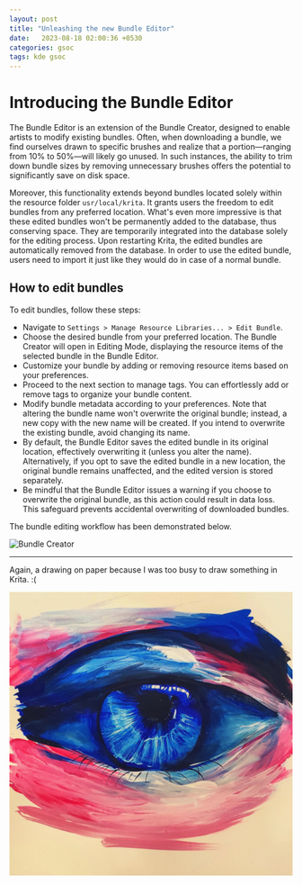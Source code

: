 ```yaml
---
layout: post
title: "Unleashing the new Bundle Editor"
date:   2023-08-18 02:00:36 +0530
categories: gsoc
tags: kde gsoc
--- 
```


# Introducing the Bundle Editor

The Bundle Editor is an extension of the Bundle Creator, designed to enable artists to modify existing bundles. Often, when downloading a bundle, we find ourselves drawn to specific brushes and realize that a portion—ranging from 10% to 50%—will likely go unused. In such instances, the ability to trim down bundle sizes by removing unnecessary brushes offers the potential to significantly save on disk space.

Moreover, this functionality extends beyond bundles located solely within the resource folder `usr/local/krita`. It grants users the freedom to edit bundles from any preferred location. What's even more impressive is that these edited bundles won't be permanently added to the database, thus conserving space. They are temporarily integrated into the database solely for the editing process. Upon restarting Krita, the edited bundles are automatically removed from the database. In order to use the edited bundle, users need to import it just like they would do in case of a normal bundle.

## How to edit bundles

To edit bundles, follow these steps:

- Navigate to `Settings > Manage Resource Libraries... > Edit Bundle`.
- Choose the desired bundle from your preferred location. The Bundle Creator will open in Editing Mode, displaying the resource items of the selected bundle in the Bundle Editor.
- Customize your bundle by adding or removing resource items based on your preferences.
- Proceed to the next section to manage tags. You can effortlessly add or remove tags to organize your bundle content.
- Modify bundle metadata according to your preferences. Note that altering the bundle name won't overwrite the original bundle; instead, a new copy with the new name will be created. If you intend to overwrite the existing bundle, avoid changing its name.
- By default, the Bundle Editor saves the edited bundle in its original location, effectively overwriting it (unless you alter the name). Alternatively, if you opt to save the edited bundle in a new location, the original bundle remains unaffected, and the edited version is stored separately.
- Be mindful that the Bundle Editor issues a warning if you choose to overwrite the original bundle, as this action could result in data loss. This safeguard prevents accidental overwriting of downloaded bundles.

The bundle editing workflow has been demonstrated below.

![Bundle Creator](/assets/bundle_editor.gif)

-------------------

Again, a drawing on paper because I was too busy to draw something in Krita. :(

![Bundle Creator](/assets/eye.jpeg)
